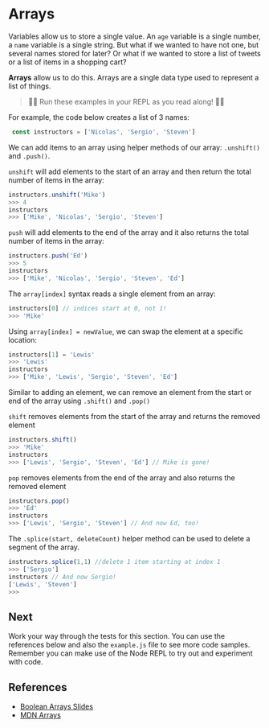 # Arrays
Variables allow us to store a single value. An `age` variable is a single number, a `name` variable is a single string. But what if we wanted to have not one, but several names stored for later? Or what if we wanted to store a list of tweets or a list of items in a shopping cart?

**Arrays** allow us to do this. Arrays are a single data type used to represent a list of things. 

> 👨‍💻 Run these examples in your REPL as you read along! 👨‍💻

For example, the code below creates a list of 3 names:

```javascript
 const instructors = ['Nicolas', 'Sergio', 'Steven']
```

We can add items to an array using helper methods of our array: `.unshift()` and `.push()`.  

`unshift` will add elements to the start of an array and then return the total number of items in the array:

```javascript
instructors.unshift('Mike')
>>> 4
instructors
>>> ['Mike', 'Nicolas', 'Sergio', 'Steven']
```

`push` will add elements to the end of the array and it also returns the total number of items in the array:

```javascript
instructors.push('Ed')
>>> 5
instructors
>>> ['Mike', 'Nicolas', 'Sergio', 'Steven', 'Ed']
```

The `array[index]` syntax reads a single element from an array:

```javascript
instructors[0] // indices start at 0, not 1!
>>> 'Mike'
```

Using `array[index] = newValue`, we can swap the element at a specific location:

```javascript
instructors[1] = 'Lewis'
>>> 'Lewis'
instructors
>>> ['Mike', 'Lewis', 'Sergio', 'Steven', 'Ed']
```

Similar to adding an element, we can remove an element from the start or end of the array using `.shift()` and `.pop()`

`shift` removes elements from the start of the array and returns the removed element

```javascript
instructors.shift()
>>> 'Mike'
instructors
>>> ['Lewis', 'Sergio', 'Steven', 'Ed'] // Mike is gone!
```

`pop` removes elements from the end of the array and also returns the removed element

```javascript
instructors.pop()
>>> 'Ed'
instructors
>>> ['Lewis', 'Sergio', 'Steven'] // And now Ed, too!
```

The `.splice(start, deleteCount)` helper method can be used to delete a segment of the array.

```javascript
instructors.splice(1,1) //delete 1 item starting at index 1
>>> ['Sergio']
instructors // And now Sergio!
['Lewis', 'Steven']
>>>
```

## Next
Work your way through the tests for this section. You can use the references below and also
the `example.js` file to see more code samples. Remember you can make use of the Node REPL 
to try out and experiment with code.

## References
* [Boolean Arrays Slides](https://docs.google.com/presentation/d/1DhM7LtnqKC3qJI_bYKTMjt7H9kMqMgqorhwhvVhtytI/edit?usp=sharing)
* [MDN Arrays](https://developer.mozilla.org/en-US/docs/Web/JavaScript/Reference/Global_Objects/Array)
